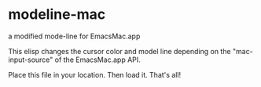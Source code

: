 # modeline-mac
a modified mode-line for EmacsMac.app

This elisp changes the cursor color and model line depending on the "mac-input-source" of the EmacsMac.app API.

Place this file in your location. Then load it. That's all!

